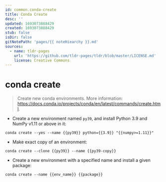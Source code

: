 ```yaml
---
id: common.conda-create
title: Conda Create
desc: ''
updated: 1693073888429
created: 1693073888429
stub: false
isDir: false
gitNotePath: 'pages/{{ noteHiearchy }}.md'
sources:
  - name: tldr-pages
    url: 'https://github.com/tldr-pages/tldr/blob/master/LICENSE.md'
    license: Creative Commons
---
```

# conda create

> Create new conda environments.
> More information: <https://docs.conda.io/projects/conda/en/latest/commands/create.html>.

- Create a new environment named `py39`, and install Python 3.9 and NumPy v1.11 or above in it:

`conda create --yes --name {{py39}} python={{3.9}} "{{numpy>=1.11}}"`

- Make exact copy of an environment:

`conda create --clone {{py39}} --name {{py39-copy}}`

- Create a new environment with a specified name and install a given package:

`conda create --name {{env_name}} {{package}}`

